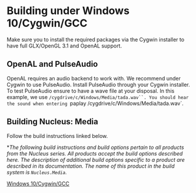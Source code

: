 # Building under Windows 10/Cygwin/GCC
Make sure you to install the required packages via the Cygwin installer to have full GLX/OpenGL 3.1
and OpenAL support.

## OpenAL and PulseAudio
OpenAL requires an audio backend to work with. We recommend under Cygwin to use PulseAudio.
Install PulseAudio through your Cygwin installer. To test PulseAudio ensure to have a wave
file at your disposal. In this example, we use `/cygdrive/c/Windows/Media/tada.wav``. You
should hear the sound when entering `paplay /cygdrive/c/Windows/Media/tada.wav`.

## Building Nucleus: Media
Follow the build instructions linked below.

**The following build instructions and build options pertain to all products from the Nucleus series.
  All products accept the build options described here.
  The description of additional build options specific to a product are described in its documentation.
  The name of this product in the build system is `Nucleus.Media`.*

[Windows 10/Cygwin/GCC](https://github.com/primordialmachine/nucleus/blob/master/documentation/building-under-windows-10-cygwin-gcc.md)

